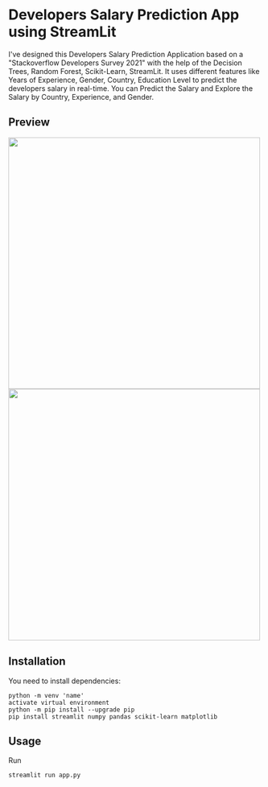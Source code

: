 # Developers Salary Prediction App using StreamLit
I've designed this Developers Salary Prediction Application based on a "Stackoverflow Developers Survey 2021" with the help of the Decision Trees, Random Forest, Scikit-Learn, StreamLit. It uses different features like Years of Experience, Gender, Country, 
Education Level to predict the developers salary in real-time. You can Predict the Salary and Explore the Salary by Country, Experience, and Gender.


## Preview

<img src="https://user-images.githubusercontent.com/89919240/136431727-8ea15b87-feeb-4e9d-95fa-28e69e1d4a76.png" width="500" />

<img src="https://user-images.githubusercontent.com/89919240/136431737-33638d4b-7d0a-4e2b-b524-867bb32094ca.png" width="500" />

  
  ## Installation
You need to install dependencies:
```console
python -m venv 'name'
activate virtual environment
python -m pip install --upgrade pip
pip install streamlit numpy pandas scikit-learn matplotlib
```

## Usage
Run
```console
streamlit run app.py
```

